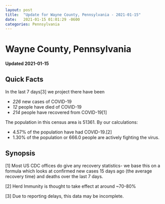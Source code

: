 ```yaml
---
layout: post
title:  "Update for Wayne County, Pennsylvania - 2021-01-15"
date:   2021-01-15 01:01:29 -0600
categories: Pennsylvania
---
```


# Wayne County, Pennsylvania
#### Updated 2021-01-15

## Quick Facts

In the last 7 days[3] we project there have been
- *226* new cases of COVID-19
- *12* people have died of COVID-19
- *214* people have recovered from COVID-19[1]

The population in this census area is 51361. By our calculations:
- 4.57% of the population have had COVID-19.[2]
- 1.30% of the population or 666.0 people are actively fighting the virus.

## Synopsis




[1] Most US CDC offices do give any recovery statistics- we base this on a formula which looks at confirmed new cases
15 days ago (the average recovery time) and deaths over the last 7 days.

[2] Herd Immunity is thought to take effect at around ~70-80%

[3] Due to reporting delays, this data may be incomplete.
 
    